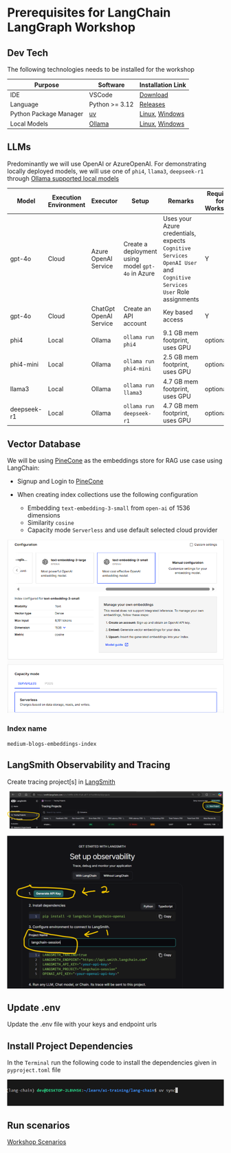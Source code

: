 # Prerequisites for LangChain LangGraph Workshop

## Dev Tech

The following technologies needs to be installed for the workshop

| Purpose | Software | Installation Link |
| --- | --- | --- |
| IDE | VSCode | [Download](https://code.visualstudio.com/download) |
| Language | Python >= 3.12 | [Releases](https://www.python.org/downloads/) |
| Python Package Manager | [uv](https://docs.astral.sh/uv/) | [Linux](https://docs.astral.sh/uv/getting-started/installation/#__tabbed_1_1), [Windows](https://docs.astral.sh/uv/getting-started/installation/#__tabbed_1_2)  |
| Local Models | [Ollama](https://ollama.com/) | [Linux](https://ollama.com/download/linux), [Windows](https://ollama.com/download/OllamaSetup.exe) |

## LLMs

Predominantly we will use OpenAI or AzureOpenAI. For demonstrating locally deployed models, we will use one of `phi4`, `llama3`, `deepseek-r1` through [Ollama supported local models](https://ollama.com/search)

| Model | Execution Environment | Executor | Setup | Remarks | Required for Workshop |
| --- | --- | --- | --- | --- | --- |
| gpt-4o | Cloud | Azure OpenAI Service | Create a deployment using model `gpt-4o` in Azure | Uses your Azure credentials, expects `Cognitive Services OpenAI User` and `Cognitive Services User` Role assignments | Y |
| gpt-4o | Cloud | ChatGpt OpenAI Service | Create an API account  | Key based access | Y |
| phi4 | Local | Ollama | `ollama run phi4` | 9.1 GB mem footprint, uses GPU | optional |
| phi4-mini | Local | Ollama | `ollama run phi4-mini`  | 2.5 GB mem footprint, uses GPU | optional |
| llama3 | Local | Ollama | `ollama run llama3`  | 4.7 GB mem footprint, uses GPU | optional |
| deepseek-r1 | Local | Ollama | `ollama run deepseek-r1`  | 4.7 GB mem footprint, uses GPU | optional |

## Vector Database

We will be using [PineCone](https://www.pinecone.io/) as the embeddings store for RAG use case using LangChain:

- Signup and Login to [PineCone](https://www.pinecone.io/)
- When creating index collections use the following configuration

  - Embedding `text-embedding-3-small` from `open-ai` of 1536 dimensions
  - Similarity `cosine`
  - Capacity mode `Serverless` and use default selected cloud provider

![Local Image](_assets/PineConeConfig.png)

### Index name

    medium-blogs-embeddings-index

## LangSmith Observability and Tracing

Create tracing project[s] in [LangSmith](https://smith.langchain.com/)

![Local Image](_assets/LangSmith1.png)

![Local Image](_assets/tracingproject.png)

## Update .env

Update the .env file with your keys and endpoint urls

## Install Project Dependencies

In the `Terminal` run the following code to install the dependencies given in `pyproject.toml` file

![Local Image](_assets/uvsync.png)

## Run scenarios

[Workshop Scenarios](./Workshop.md#1-simple-chain)